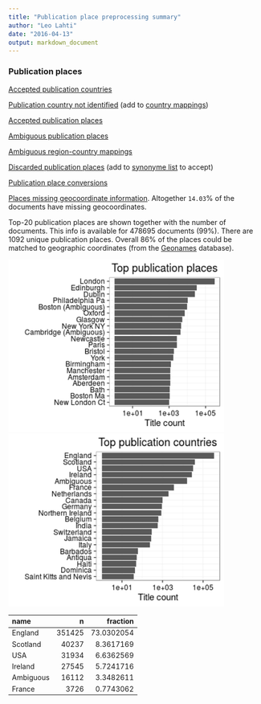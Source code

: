 ```yaml
---
title: "Publication place preprocessing summary"
author: "Leo Lahti"
date: "2016-04-13"
output: markdown_document
---
```


### Publication places

[Accepted publication countries](output.tables/country_accepted.csv)

[Publication country not identified](output.tables/publication_place_missingcountry.csv) (add to [country mappings](https://github.com/rOpenGov/bibliographica/blob/master/inst/extdata/reg2country.csv))

[Accepted publication places](output.tables/publication_place_accepted.csv)

[Ambiguous publication places](output.tables/publication_place_ambiguous.csv)

[Ambiguous region-country mappings](output.tables/publication_country_ambiguous.csv)

[Discarded publication places](output.tables/publication_place_discarded.csv) (add to [synonyme list](https://github.com/rOpenGov/bibliographica/blob/master/inst/extdata/PublicationPlaceSynonymes.csv) to accept)

[Publication place conversions](output.tables/publication_place_conversion_nontrivial.csv)

[Places missing geocoordinate information](output.tables/absentgeocoordinates.csv). Altogether ``14.03``% of the documents have missing geocoordinates.



Top-20 publication places are shown together with the number of documents. This info is available for 478695 documents (99%). There are 1092 unique publication places. Overall 86% of the places could be matched to geographic coordinates (from the [Geonames](http://download.geonames.org/export/dump/) database).


<img src="figure/summaryplace-1.png" title="plot of chunk summaryplace" alt="plot of chunk summaryplace" width="430px" /><img src="figure/summaryplace-2.png" title="plot of chunk summaryplace" alt="plot of chunk summaryplace" width="430px" />



|name      |      n|   fraction|
|:---------|------:|----------:|
|England   | 351425| 73.0302054|
|Scotland  |  40237|  8.3617169|
|USA       |  31934|  6.6362569|
|Ireland   |  27545|  5.7241716|
|Ambiguous |  16112|  3.3482611|
|France    |   3726|  0.7743062|
